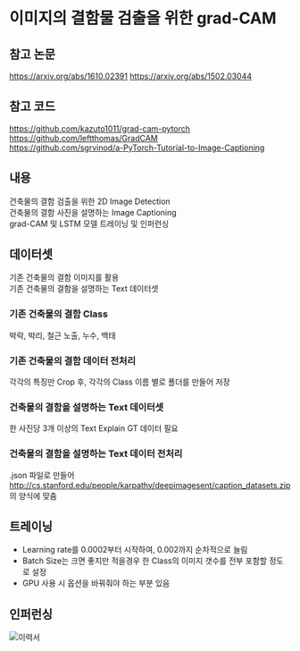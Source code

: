 # 이미지의 결함물 검출을 위한 grad-CAM
## 참고 논문
https://arxiv.org/abs/1610.02391
https://arxiv.org/abs/1502.03044

## 참고 코드
https://github.com/kazuto1011/grad-cam-pytorch<br>
https://github.com/leftthomas/GradCAM<br>
https://github.com/sgrvinod/a-PyTorch-Tutorial-to-Image-Captioning

## 내용
건축물의 결함 검출을 위한 2D Image Detection<br>
건축물의 결함 사진을 설명하는 Image Captioning<br>
grad-CAM 및 LSTM 모델 트레이닝 및 인퍼런싱

## 데이터셋
기존 건축물의 결함 이미지를 활용<br>
기존 건축물의 결함을 설명하는 Text 데이터셋
### 기존 건축물의 결함 Class
박락, 박리, 철근 노출, 누수, 백태
### 기존 건축물의 결함 데이터 전처리
각각의 특징만 Crop 후, 각각의 Class 이름 별로 폴더를 만들어 저장
### 건축물의 결함을 설명하는 Text 데이터셋
한 사진당 3개 이상의 Text Explain GT 데이터 필요
### 건축물의 결함을 설명하는 Text 데이터 전처리
.json 파일로 만들어 http://cs.stanford.edu/people/karpathy/deepimagesent/caption_datasets.zip 의 양식에 맞춤

## 트레이닝
- Learning rate를 0.0002부터 시작하여, 0.002까지 순차적으로 늘림
- Batch Size는 크면 좋지만 적을경우 한 Class의 이미지 갯수를 전부 포함할 정도로 설정
- GPU 사용 시 옵션을 바꿔줘야 하는 부분 있음

## 인퍼런싱
![이력서](https://user-images.githubusercontent.com/14182583/73243204-5f956380-41ea-11ea-85bf-2ac3f511a417.jpg)
